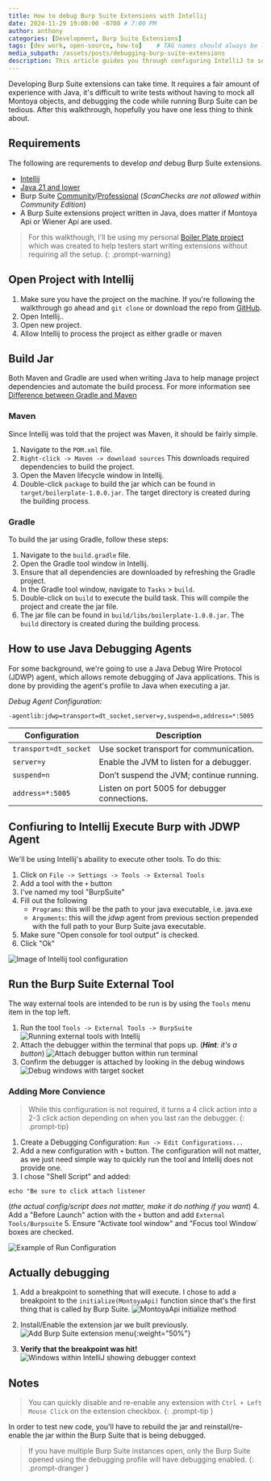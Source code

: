 ```yaml
--- 
title: How to debug Burp Suite Extensions with Intellij
date: 2024-11-29 19:00:00 -0700 # 7:00 PM
author: anthony   
categories: [Development, Burp Suite Extensions]
tags: [dev work, open-source, how-to]    # TAG names should always be lowercase
media_subpath: /assets/posts/debugging-burp-suite-extensions
description: This article guides you through configuring IntelliJ to seamlessly start a debugging session with Burp Suite at the click of a button. Streamline your workflow and enhance your ability to test code faster and more efficiently.
---
```


Developing Burp Suite extensions can take time. It requires a fair amount of experience with Java, it's difficult to write tests without having to mock all Montoya objects, and debugging the code while running Burp Suite can be tedious. After this walkthrough, hopefully you have one less thing to think about.

##  Requirements
The following are requrements to develop *and* debug Burp Suite extensions.

- [Intellij](https://www.jetbrains.com/idea/download/)
- [Java 21 and lower](https://portswigger.net/burp/documentation/desktop/extensions/creating)
- Burp Suite [Community](https://portswigger.net/burp/communitydownload)/[Professional](https://portswigger.net/burp/pro) (*ScanChecks are not allowed within Community Edition*)
- A Burp Suite extensions project written in Java, does matter if Montoya Api or Wiener Api are used.

> For this walkthough, I'll be using my personal [Boiler Plate project](https://github.com/ahanel13/Burp-Extension-Boilerplate) which was created to help testers start writing extensions without requiring all the setup.
{: .prompt-warning}

## Open Project with Intellij
1. Make sure you have the project on the machine. If you're following the walkthrough go ahead and `git clone` or download the repo from [GitHub](https://github.com/ahanel13/Burp-Extension-Boilerplate).
2. Open Intellij..
3. Open new project. 
4. Allow Intellij to process the project as either gradle or maven

## Build Jar
Both Maven and Gradle are used when writing Java to help manage project dependencies and automate the build process. For more information see [Difference between Gradle and Maven](https://www.geeksforgeeks.org/difference-between-gradle-and-maven/)

### Maven
Since Intellij was told that the project was Maven, it should be fairly simple.
1. Navigate to the `POM.xml` file.
2. `Right-click -> Maven -> download sources` This downloads required dependencies to build the project.
3. Open the Maven lifecycle window in Intellij.
4. Double-click `package` to build the jar which can be found in `target/boilerplate-1.0.0.jar`. The target directory is created during the building process.

### Gradle
To build the jar using Gradle, follow these steps:
1. Navigate to the `build.gradle` file.
2. Open the Gradle tool window in Intellij.
3. Ensure that all dependencies are downloaded by refreshing the Gradle project.
4. In the Gradle tool window, navigate to `Tasks` > `build`.
5. Double-click on `build` to execute the build task. This will compile the project and create the jar file.
6. The jar file can be found in `build/libs/boilerplate-1.0.0.jar`. The `build` directory is created during the building process.

## How to use Java Debugging Agents
For some background, we're going to use a Java Debug Wire Protocol (JDWP) agent, which allows remote debugging of Java applications. This is done by providing the agent's profile to Java when executing a jar.

*Debug Agent Configuration:*
```
-agentlib:jdwp=transport=dt_socket,server=y,suspend=n,address=*:5005
```

| Configuration         | Description                                   |
| --------------------- | --------------------------------------------- |
| `transport=dt_socket` | Use socket transport for communication.       |
| `server=y`            | Enable the JVM to listen for a debugger.      |
| `suspend=n`           | Don’t suspend the JVM; continue running.      |
| `address=*:5005`      | Listen on port 5005 for debugger connections. |

## Confiuring to Intellij Execute Burp with JDWP Agent
We'll be using Intellij's abaility to execute other tools. To do this:
1. Click on `File -> Settings -> Tools -> External Tools`
2. Add a tool with the `+` button
3. I've named my tool "BurpSuite"
4. Fill out the following
   - `Programs`: this will be the path to your java executable, i.e. java.exe 
   - `Arguments`: this will the *jdwp* agent from previous section prepended with the full path to your Burp Suite java executable.
5. Make sure "Open console for tool output" is checked.
6. Click "Ok" 

![Image of Intellij tool configuration](intellijToolConfig.png)

## Run the Burp Suite External Tool
The way external tools are intended to be run is by using the `Tools` menu item in the top left.

1. Run the tool `Tools -> External Tools -> BurpSuite`
  ![Running external tools with Intellij](intellijExternalTools.png)
2. Attach the debugger within the terminal that pops up. (_**Hint**: it's a button_)
  ![Attach debugger button within run terminal](intellijAttachDebuggerBtn.png)
3. Confirm the debugger is attached by looking in the debug windows
  ![Debug windows with target socket](debugWindow.png)

### Adding More Convience
> While this configuration is not required, it turns a 4 click action into a 2-3 click action depending on when you last ran the debugger. 
{: .prompt-tip}

1. Create a Debugging Configuration: `Run -> Edit Configurations...`
2. Add a new configuration with `+` button. The configuration will not matter, as we just need simple way to quickly run the tool and Intellij does not provide one.
3. I chose "Shell Script" and added:
  ```
  echo "Be sure to click attach listener
  ``` 
  (_the actual config/script does not matter, make it do nothing if you want_)
4. Add a "Before Launch" action with the `+` button and add `External Tools/Burpsuite`
5. Ensure "Activate tool window" and "Focus tool Window` boxes are checked.

![Example of Run Configuration](debugBurpRunConfig.png)

## Actually debugging
1. Add a breakpoint to something that will execute.
  I chose to add a breakpoint to the `initialize(MontoyaApi)` function since that's the first thing that is called by Burp Suite.
  ![MontoyaApi initialize method](initializeMethod.png)

2. Install/Enable the extension jar we built previously.
  ![Add Burp Suite extension menu](addBurpExtensionMenu.png){:weight="50%"}

3. **Verify that the breakpoint was hit!**
  ![Windows within IntelliJ showing debugger context](intellijDebugingContext.png)

## Notes
> You can quickly disable and re-enable any extension with `Ctrl + Left Mouse Click` on the extension checkbox.
  {: .prompt-tip }

In order to test new code, you'll have to rebuild the jar and reinstall/re-enable the jar within the Burp Suite that is being debugged.

> If you have multiple Burp Suite instances open, only the Burp Suite opened using the debugging profile will have debugging enabled.
{: .prompt-dranger }

